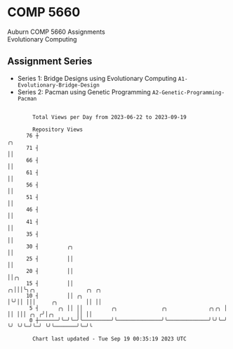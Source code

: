 # COMP 5660
Auburn COMP 5660 Assignments  
Evolutionary Computing

## Assignment Series
- Series 1: Bridge Designs using Evolutionary Computing `A1-Evolutionary-Bridge-Design`
- Series 2: Pacman using Genetic Programming `A2-Genetic-Programming-Pacman`

```

        Total Views per Day from 2023-06-22 to 2023-09-19

        Repository Views
      76 ┼                                                             ╭╮
      71 ┤                                                             ││
      66 ┤                                                             ││
      61 ┤                                                             ││
      56 ┤                                                             ││
      51 ┤                                                             ││
      46 ┤                                                             ││
      41 ┤                                                             ││
      35 ┤                                                             ││
      30 ┤         ╭╮                                                  ││
      25 ┤         ││                                                  ││
      20 ┤         ││                                                  ││╭╮
      15 ┤         ││                                                ╭╮│││╰╮╭╮                ╭╮ ╭╮
      10 ┤         ││ ╭╮                                             │╰╯││ │││     ╭╮         ││ ││
       5 ┤      ╭╮ ││ ││         ╭╮              ╭╮             ╭╮╭╮ │  ││ │││ ╭╮ ╭╯│╭╮       ││ ││
       0 ┼──────╯╰─╯╰─╯╰─────────╯╰──────────────╯╰─────────────╯╰╯╰─╯  ╰╯ ╰╯╰─╯╰─╯ ╰╯╰───────╯╰─╯╰

        Chart last updated - Tue Sep 19 00:35:19 2023 UTC
        
```
